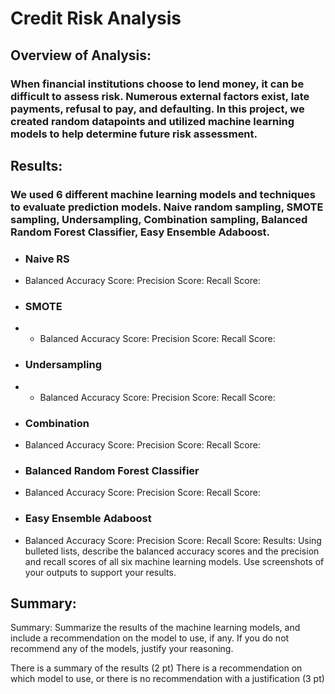 # Credit Risk Analysis

## Overview of Analysis:

### When financial institutions choose to lend money, it can be difficult to assess risk. Numerous external factors exist, late payments, refusal to pay, and defaulting. In this project, we created random datapoints and utilized machine learning models to help determine future risk assessment.

## Results:

### We used 6 different machine learning models and techniques to evaluate prediction models. Naive random sampling, SMOTE sampling, Undersampling, Combination sampling, Balanced Random Forest Classifier, Easy Ensemble Adaboost.

* ### Naive RS
* Balanced Accuracy Score: Precision Score: Recall Score:

* ### SMOTE
* * Balanced Accuracy Score: Precision Score: Recall Score:

* ### Undersampling
* * Balanced Accuracy Score: Precision Score: Recall Score:

* ### Combination
*  Balanced Accuracy Score: Precision Score: Recall Score:

* ### Balanced Random Forest Classifier
*  Balanced Accuracy Score: Precision Score: Recall Score:
* ### Easy Ensemble Adaboost
* Balanced Accuracy Score: Precision Score: Recall Score:
Results: Using bulleted lists, describe the balanced accuracy scores and the precision and recall scores of all six machine learning models. Use screenshots of your outputs to support your results.
## Summary:

Summary: Summarize the results of the machine learning models, and include a recommendation on the model to use, if any. If you do not recommend any of the models, justify your reasoning.

There is a summary of the results (2 pt)
There is a recommendation on which model to use, or there is no recommendation with a justification (3 pt)
